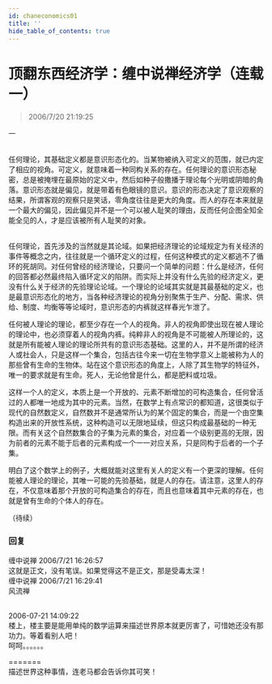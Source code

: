 ```yaml
---
id: chaneconomics01
title: ''
hide_table_of_contents: true
---
```


# 顶翻东西经济学：缠中说禅经济学（连载一）

> 2006/7/20 21:19:25

<div style={{fontSize: 'large', fontWeight: 'bold', textAlign: 'center'}}>
一
</div><br/> 
 
任何理论，其基础定义都是意识形态化的。当某物被纳入可定义的范围，就已内定了相应的视角。可定义，就意味着一种同构关系的存在。任何理论的意识形态秘密，总是被掩埋在最原始的定义中，然后如种子般撒播于理论每个光明或阴暗的角落。意识形态就是偏见，就是带着有色眼镜的意识。意识的形态决定了意识观察的结果，所谓客观的观察只是笑话，零角度往往是更大的角度。而人的存在本来就是一个最大的偏见，因此偏见并不是一个可以被人耻笑的理由，反而任何企图全知全能全见的人，才是应该被所有人耻笑的对象。<br/><br/>

任何理论，首先涉及的当然就是其论域。如果把经济理论的论域规定为有关经济的事件等概念之内，往往就是一个循环定义的过程，任何这种模式的定义都逃不了循环的死胡同。对任何曾经的经济理论，只要问一个简单的问题：什么是经济，任何的回答都必然最终陷入循环定义的陷阱。而实际上并没有什么先验的经济定义，更没有什么关于经济的先验理论论域。一个理论的论域其实就是其最基础的定义，也是最意识形态化的地方，当各种经济理论的视角分别聚焦于生产、分配、需求、供给、制度、均衡等等论域时，意识形态的内裤就这样春光乍泄了。

任何被人理论的理论，都至少存在一个人的视角。非人的视角即使出现在被人理论的理论中，也必须穿着人的视角内裤。纯粹非人的视角是不可能被人所理论的，这就是所有能被人理论的理论所共有的意识形态基础。这里的人，并不是所谓的经济人或社会人，只是这样一个集合，包括古往今来一切在生物学意义上能被称为人的那些曾有生命的生物体。站在这个意识形态的角度上，人除了其生物学的特征外，唯一的要求就是有生命。死人，无论他曾是什么，都是肥料或垃圾。

这样一个人的定义，本质上是一个开放的、元素不断增加的可构造集合，任何曾活过的人都唯一地成为其中的元素。当然，在数学上有点常识的都知道，这很类似于现代的自然数定义，自然数并不是通常所认为的某个固定的集合，而是一个由空集构造出来的开放性系统，这种构造可以无限地延续，但这只构成最基础的一种无限。而有关这个自然数集合的子集为元素的集合，对应着一个级别更高的无限，因为前者的元素不能于后者的元素构成一个一一对应关系，只是同构于后者的一个子集。

明白了这个数学上的例子，大概就能对这里有关人的定义有一个更深的理解。任何能被人理论的理论，其唯一可能的先验基础，就是人的存在。请注意，这里人的存在，不仅意味着那个开放的可构造集合的存在，而且也意味着其中元素的存在，也就是曾有生命的个体人的存在。
 
（待续）

### 回复

<div class='blog-comment'>
<span class='blog-comment-chan'>缠中说禅</span> 2006/7/21 16:26:57 <br/>
这就是正文，没有笔误。如果觉得这不是正文，那是受毒太深！
</div>

<div class='blog-comment'>
<span class='blog-comment-chan'>缠中说禅</span> 2006/7/21 16:29:41 <br/>
风流禅 <br/><br/>

2006-07-21 14:09:22 <br/>
楼上，楼主要是能用单纯的数学运算来描述世界原本就更厉害了，可惜她还没有那功力。等着看别人吧！<br/>
呵呵。。。。。。

=======<br/>
描述世界这种事情，连老马都会告诉你其可笑！
</div>
